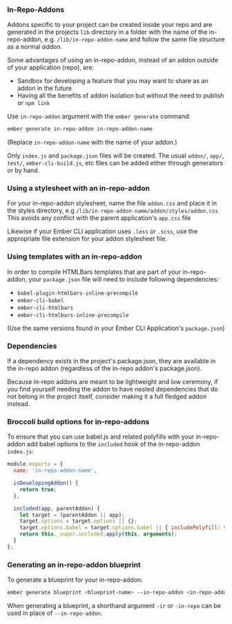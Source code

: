 ### In-Repo-Addons
Addons specific to your project can be created inside your repo and are
generated in the projects `lib` directory in a folder with the name of
the in-repo-addon, e.g. `/lib/in-repo-addon-name` and follow the same
file structure as a normal *addon*.

Some advantages of using an in-repo-addon, instead of an addon outside of
your application (repo), are:

- Sandbox for developing a feature that you may want to share as an
  addon in the future
- Having all the benefits of addon isolation but without the need to
  publish or `npm link`

Use `in-repo-addon` argument with the `ember generate` command:

```bash
ember generate in-repo-addon in-repo-addon-name
```

(Replace `in-repo-addon-name` with the name of your addon.)

Only `index.js` and `package.json` files will be created.  The usual `addon/`,
`app/`, `test/`, `ember-cli-build.js`, etc files can be added either through
generators or by hand.

### Using a stylesheet with an in-repo-addon
For your in-repo-addon stylesheet, name the file `addon.css` and place
it in the styles directory, e.g `/lib/in-repo-addon-name/addon/styles/addon.css`
This avoids any conflict with the parent application's `app.css` file

Likewise if your Ember CLI application uses `.less` or `.scss`, use the
appropriate file extension for your addon stylesheet file.

### Using templates with an in-repo-addon
In order to compile HTMLBars templates that are part of your in-repo-addon,
your `package.json` file will need to include following dependencies:

- `babel-plugin-htmlbars-inline-precompile`
- `ember-cli-babel`
- `ember-cli-htmlbars`
- `ember-cli-htmlbars-inline-precompile`

(Use the same versions found in your Ember CLI Application's `package.json`)

### Dependencies
If a dependency exists in the project's package.json, they are available in the in-repo addon (regardless of the in-repo addon's package.json).

Because in-repo addons are meant to be lightweight and low ceremony, if you find yourself needing the addon to have nested dependencies that do not belong in the project itself, consider making it a full fledged addon instead.

### Broccoli build options for in-repo-addons
To ensure that you can use babel.js and related polyfills with your in-repo-addon
add babel options to the `included` hook of the in-repo-addon `index.js`:

```javascript
module.exports = {
  name: 'in-repo-addon-name',

  isDevelopingAddon() {
    return true;
  },

  included(app, parentAddon) {
    let target = (parentAddon || app);
    target.options = target.options || {};
    target.options.babel = target.options.babel || { includePolyfill: true };
    return this._super.included.apply(this, arguments);
  }
};
```

### Generating an in-repo-addon blueprint
To generate a blueprint for your in-repo-addon:

```bash
ember generate blueprint <blueprint-name> --in-repo-addon <in-repo-addon-name>
```

When generating a blueprint, a shorthand argument `-ir` or `-in-repo` can be
used in place of `--in-repo-addon`.
